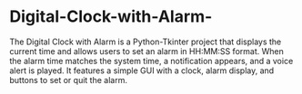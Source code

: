 # Digital-Clock-with-Alarm-
The Digital Clock with Alarm is a Python-Tkinter project that displays the current time and allows users to set an alarm in HH:MM:SS format. When the alarm time matches the system time, a notification appears, and a voice alert is played. It features a simple GUI with a clock, alarm display, and buttons to set or quit the alarm.
